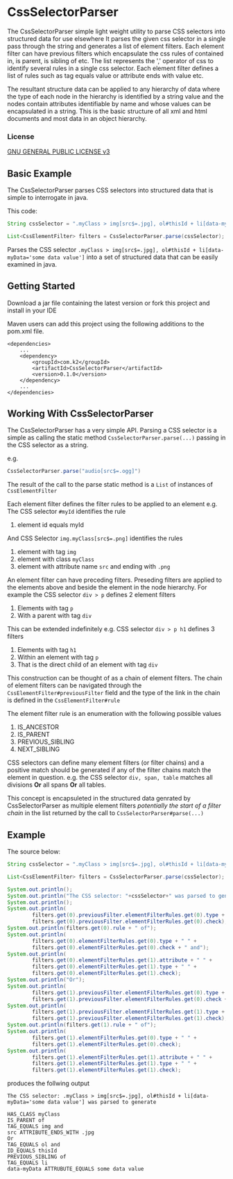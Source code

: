 # CssSelectorParser
The CssSelectorParser simple light weight utility to parse CSS selectors into structured data for use elsewhere
It parses the given css selector in a single pass through the string and generates a list of element filters.
Each element filter can have previous filters which encapsulate the css rules of contained in, is parent, is sibling of etc.
The list represents the ',' operator of css to identify several rules in a single css selector.
Each element filter defines a list of rules such as tag equals value or attribute ends with value etc.

The resultant structure data can be applied to any hierarchy of data where the type of each node in the hierarchy is identified
by a string value and the nodes contain attributes identifiable by name and whose values can be encapsulated in a string. This is 
the basic structure of all xml and html documents and most data in an object hierarchy.

### License

[GNU GENERAL PUBLIC LICENSE v3](http://fsf.org/)

## Basic Example

The CssSelectorParser parses CSS selectors into structured data that is simple to interrogate in java.

This code:
```java
String cssSelector = ".myClass > img[src$=.jpg], ol#thisId + li[data-myData='some data value']";

List<CssElementFilter> filters = CssSelectorParser.parse(cssSelector);
```
Parses the CSS selector `.myClass > img[src$=.jpg], ol#thisId + li[data-myData='some data value']` into
a set of structured data that can be easily examined in java.

## Getting Started

Download a jar file containing the latest version or fork this project and install in your IDE

Maven users can add this project using the following additions to the pom.xml file.
```maven
<dependencies>
    ...
    <dependency>
        <groupId>com.k2</groupId>
        <artifactId>CssSelectorParser</artifactId>
        <version>0.1.0</version>
    </dependency>
    ...
</dependencies>
```

## Working With CssSelectorParser
The CssSelectorParser has a very simple API. Parsing a CSS selector is a simple as calling the static method
`CssSelectorParser.parse(...)` passing in the CSS selector as a string.

e.g.
```java
CssSelectorParser.parse("audio[src$=.ogg]")
```
The result of the call to the parse static method is a `List` of instances of `CssElementFilter`

Each element filter defines the filter rules to be applied to an element 
e.g. 
The CSS selector `#myId` identifies the rule 
1. element id equals myId

And CSS Selector `img.myClass[src$=.png]` identifies the rules

1. element with tag `img`
1. element with class `myClass`
1. element with attribute name `src` and ending with `.png`

An element filter can have preceding filters. Preseding filters are applied to the elements above and beside the element in the 
node hierarchy. For example the CSS selector `div > p` defines 2 element filters

1. Elements with tag `p`
1. With a parent with tag `div`

This can be extended indefinitely e.g. CSS selector `div > p h1` defines 3 filters

1. Elements with tag `h1`
1. Within an element with tag `p`
1. That is the direct child of an element with tag `div`

This construction can be thought of as a chain of element filters. The chain of element filters can be navigated through the
`CssElementFilter#previousFilter` field and the type of the link in the chain is defined in the `CssElementFilter#rule`

The element filter rule is an enumeration with the following possible values
1. IS_ANCESTOR
1. IS_PARENT
1. PREVIOUS_SIBLING
1. NEXT_SIBLING

CSS selectors can define many element filters (or filter chains) and a positive match should be generated if any of the filter 
chains match the element in question. e.g. the CSS selector `div, span, table` matches all divisions **Or** all spans **Or** all tables.

This concept is encapsuleted in the structured data genrated by CssSelectorParser as multiple element filters *potentially the 
start of a filter chain* in the list returned by the call to `CssSelectorParser#parse(...)`

## Example
The source below:
```java
String cssSelector = ".myClass > img[src$=.jpg], ol#thisId + li[data-myData='some data value']";

List<CssElementFilter> filters = CssSelectorParser.parse(cssSelector);

System.out.println();
System.out.println("The CSS selector: "+cssSelector+" was parsed to generate");
System.out.println();		
System.out.println(
		filters.get(0).previousFilter.elementFilterRules.get(0).type + " " + 
		filters.get(0).previousFilter.elementFilterRules.get(0).check);
System.out.println(filters.get(0).rule + " of");
System.out.println(
		filters.get(0).elementFilterRules.get(0).type + " " + 
		filters.get(0).elementFilterRules.get(0).check + " and");
System.out.println(
		filters.get(0).elementFilterRules.get(1).attribute + " " + 
		filters.get(0).elementFilterRules.get(1).type + " " + 
		filters.get(0).elementFilterRules.get(1).check);
System.out.println("Or");
System.out.println(
		filters.get(1).previousFilter.elementFilterRules.get(0).type + " " + 
		filters.get(1).previousFilter.elementFilterRules.get(0).check + " and");
System.out.println(
		filters.get(1).previousFilter.elementFilterRules.get(1).type + " " + 
		filters.get(1).previousFilter.elementFilterRules.get(1).check);
System.out.println(filters.get(1).rule + " of");
System.out.println(
		filters.get(1).elementFilterRules.get(0).type + " " + 
		filters.get(1).elementFilterRules.get(0).check);
System.out.println(
		filters.get(1).elementFilterRules.get(1).attribute + " " + 
		filters.get(1).elementFilterRules.get(1).type + " " + 
		filters.get(1).elementFilterRules.get(1).check);
```
produces the follwing output
```text
The CSS selector: .myClass > img[src$=.jpg], ol#thisId + li[data-myData='some data value'] was parsed to generate

HAS_CLASS myClass
IS_PARENT of
TAG_EQUALS img and
src ATTRIBUTE_ENDS_WITH .jpg
Or
TAG_EQUALS ol and
ID_EQUALS thisId
PREVIOUS_SIBLING of
TAG_EQUALS li
data-myData ATTRUBUTE_EQUALS some data value
```









